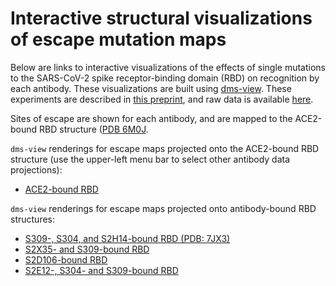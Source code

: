 # Interactive structural visualizations of escape mutation maps

Below are links to interactive visualizations of the effects of single mutations to the SARS-CoV-2 spike receptor-binding domain (RBD) on recognition by each antibody. These visualizations are built using [dms-view](https://dms-view.github.io/docs/). These experiments are described in [this preprint](), and raw data is available [here](https://github.com/jbloomlab/SARS-CoV-2-RBD_MAP_Vir_mAbs/blob/main/results/supp_data/vir_antibodies_raw_data.csv).

Sites of escape are shown for each antibody, and are mapped to the ACE2-bound RBD structure ([PDB 6M0J](https://www.rcsb.org/structure/6M0J).

`dms-view` renderings for escape maps projected onto the ACE2-bound RBD structure (use the upper-left menu bar to select other antibody data projections):
 - <a href="https://dms-view.github.io/?markdown-url=https%3A%2F%2Fraw.githubusercontent.com%2Fjbloomlab%2FSARS-CoV-2-RBD_MAP_Vir_mAbs%2Fmain%2Fdata%2Fdms-view_metadata.md%3Ftoken%3DABECTFIRLI3HCW5YO65AGXLAKUFWI&pdb-url=https%3A%2F%2Fraw.githubusercontent.com%2Fjbloomlab%2FSARS-CoV-2-RBD_MAP_Vir_mAbs%2Fmain%2Fdata%2Fpdbs%2F6M0J.pdb%3Ftoken%3DABECTFI3UKKLSHGQJPHFKFLAKUFX2&data-url=https%3A%2F%2Fraw.githubusercontent.com%2Fjbloomlab%2FSARS-CoV-2-RBD_MAP_Vir_mAbs%2Fmain%2Fresults%2Fsupp_data%2Fvir_antibodies_6m0j_dms-view_data.csv%3Ftoken%3DABECTFKCQANFFJD3RTP7N53AKUF3A&condition=S2H97&site_metric=site_total+escape&mutation_metric=mut_escape+color+ACE2+bind&selected_sites=393%2C394%2C396%2C428%2C462%2C514%2C516%2C518%2C520&protein-data-color=&protein-other-color=pink" target="_blank">ACE2-bound RBD</a> 

`dms-view` renderings for escape maps projected onto antibody-bound RBD structures:
 - <a href="https://dms-view.github.io/?markdown-url=https%3A%2F%2Fraw.githubusercontent.com%2Fjbloomlab%2FSARS-CoV-2-RBD_MAP_Vir_mAbs%2Fmain%2Fdata%2Fdms-view_metadata.md%3Ftoken%3DABECTFIRLI3HCW5YO65AGXLAKUFWI&pdb-url=https%3A%2F%2Fraw.githubusercontent.com%2Fjbloomlab%2FSARS-CoV-2-RBD_MAP_Vir_mAbs%2Fmain%2Fdata%2Fpdbs%2F7jx3.pdb%3Ftoken%3DABECTFIYMLJZ5GELPYIRWITAKUGTE&data-url=https%3A%2F%2Fraw.githubusercontent.com%2Fjbloomlab%2FSARS-CoV-2-RBD_MAP_Vir_mAbs%2Fmain%2Fresults%2Fsupp_data%2Fvir_antibodies_7JX3_dms-view_data.csv%3Ftoken%3DABECTFLS7HV6O3ATEY5GYXTAKUGLM&condition=S2H14&site_metric=site_total+escape&mutation_metric=mut_escape+color+ACE2+bind&selected_sites=403%2C417%2C449%2C455%2C456%2C473%2C489%2C496%2C498%2C499%2C500%2C501&protein-data-color=&protein-other-color=darkblue" target="_blank">S309-, S304, and S2H14-bound RBD (PDB: 7JX3)</a> 
 - <a href="https://dms-view.github.io/?markdown-url=https%3A%2F%2Fraw.githubusercontent.com%2Fjbloomlab%2FSARS-CoV-2-RBD_MAP_Vir_mAbs%2Fmain%2Fdata%2Fdms-view_metadata.md%3Ftoken%3DABECTFIRLI3HCW5YO65AGXLAKUFWI&pdb-url=https%3A%2F%2Fraw.githubusercontent.com%2Fjbloomlab%2FSARS-CoV-2-RBD_MAP_Vir_mAbs%2Fmain%2Fdata%2Fpdbs%2FRBD_S2X35_S309.pdb%3Ftoken%3DABECTFPIRJIPJGE4ALVPYITAKUGZS&data-url=https%3A%2F%2Fraw.githubusercontent.com%2Fjbloomlab%2FSARS-CoV-2-RBD_MAP_Vir_mAbs%2Fmain%2Fresults%2Fsupp_data%2Fvir_antibodies_RBD_S2X35_S309_dms-view_data.csv%3Ftoken%3DABECTFKENBBJUFI2TLOOE2TAKUGZE&condition=S2X35&site_metric=site_total+escape&mutation_metric=mut_escape+color+ACE2+bind&selected_sites=374%2C376%2C378%2C405%2C408%2C504&protein-data-color=&protein-other-color=darkblue" target="_blank">S2X35- and S309-bound RBD</a> 
  - <a href="https://dms-view.github.io/?markdown-url=https%3A%2F%2Fraw.githubusercontent.com%2Fjbloomlab%2FSARS-CoV-2-RBD_MAP_Vir_mAbs%2Fmain%2Fdata%2Fdms-view_metadata.md%3Ftoken%3DABECTFIRLI3HCW5YO65AGXLAKUFWI&pdb-url=https%3A%2F%2Fraw.githubusercontent.com%2Fjbloomlab%2FSARS-CoV-2-RBD_MAP_Vir_mAbs%2Fmain%2Fdata%2Fpdbs%2F20210203b_S2D106_RBD__local_rlx_0001_YP.pdb%3Ftoken%3DABECTFOEGKKOXVKMCQXPWVDAKUG7U&data-url=https%3A%2F%2Fraw.githubusercontent.com%2Fjbloomlab%2FSARS-CoV-2-RBD_MAP_Vir_mAbs%2Fmain%2Fresults%2Fsupp_data%2Fvir_antibodies_RBD_S2D106_dms-view_data.csv%3Ftoken%3DABECTFM5ISEAYWFTYZBITVTAKUG7C&condition=S2D106&site_metric=site_total+escape&mutation_metric=mut_escape+color+ACE2+bind&selected_sites=456%2C484%2C486%2C490&protein-data-color=&protein-other-color=darkblue" target="_blank">S2D106-bound RBD</a> 
  - <a href="https://dms-view.github.io/?markdown-url=https%3A%2F%2Fraw.githubusercontent.com%2Fjbloomlab%2FSARS-CoV-2-RBD_MAP_Vir_mAbs%2Fmain%2Fdata%2Fdms-view_metadata.md%3Ftoken%3DABECTFIRLI3HCW5YO65AGXLAKUFWI&pdb-url=https%3A%2F%2Fraw.githubusercontent.com%2Fjbloomlab%2FSARS-CoV-2-RBD_MAP_Vir_mAbs%2Fmain%2Fdata%2Fpdbs%2FRBD_S2E12_S309_S304_notFinal.pdb%3Ftoken%3DABECTFNYZHBTXJEF2ESIXWLAKUHHE&data-url=https%3A%2F%2Fraw.githubusercontent.com%2Fjbloomlab%2FSARS-CoV-2-RBD_MAP_Vir_mAbs%2Fmain%2Fresults%2Fsupp_data%2Fvir_antibodies_RBD_S2E12_dms-view_data.csv%3Ftoken%3DABECTFPZ6UNHCLY4STQALC3AKUHIA&condition=S2E12&site_metric=site_total+escape&mutation_metric=mut_escape+color+ACE2+bind&selected_sites=456%2C472%2C475%2C476%2C484%2C485%2C486%2C487%2C489&protein-data-color=&protein-other-color=darkblue" target="_blank">S2E12-, S304- and S309-bound RBD</a> 
  
  